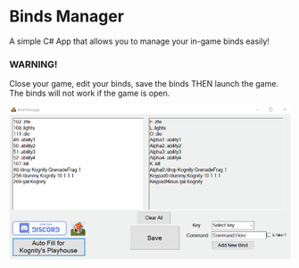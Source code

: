 # Binds Manager
 A simple C# App that allows you to manage your in-game binds easily!

### WARNING!
Close your game, edit your binds, save the binds THEN launch the game. The binds will not work if the game is open.

![Program Demo](/demonstration.gif)